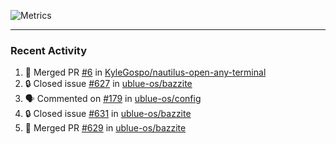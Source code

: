 ![Metrics](https://metrics.lecoq.io/KyleGospo?template=classic&base=header%2C%20activity%2C%20community%2C%20repositories%2C%20metadata&base.indepth=false&base.hireable=false&base.skip=false&config.timezone=America%2FLos_Angeles)

---
### Recent Activity
<!--START_SECTION:activity-->
1. 🎉 Merged PR [#6](https://github.com/KyleGospo/nautilus-open-any-terminal/pull/6) in [KyleGospo/nautilus-open-any-terminal](https://github.com/KyleGospo/nautilus-open-any-terminal)
2. 🔒 Closed issue [#627](https://github.com/ublue-os/bazzite/issues/627) in [ublue-os/bazzite](https://github.com/ublue-os/bazzite)
3. 🗣 Commented on [#179](https://github.com/ublue-os/config/pull/179#issuecomment-1870951982) in [ublue-os/config](https://github.com/ublue-os/config)
4. 🔒 Closed issue [#631](https://github.com/ublue-os/bazzite/issues/631) in [ublue-os/bazzite](https://github.com/ublue-os/bazzite)
5. 🎉 Merged PR [#629](https://github.com/ublue-os/bazzite/pull/629) in [ublue-os/bazzite](https://github.com/ublue-os/bazzite)
<!--END_SECTION:activity-->
